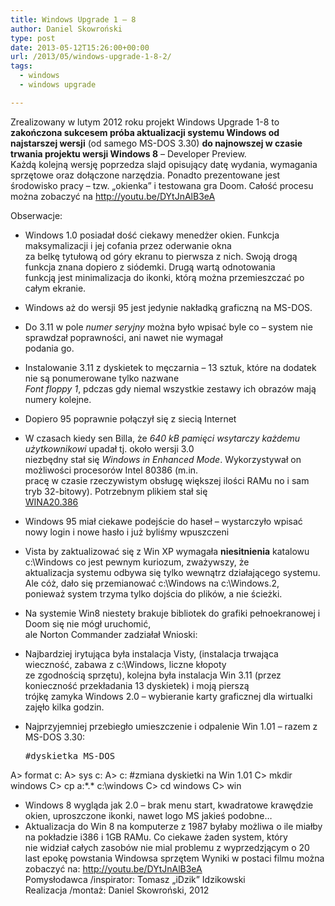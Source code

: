 ```yaml
---
title: Windows Upgrade 1 – 8
author: Daniel Skowroński
type: post
date: 2013-05-12T15:26:00+00:00
url: /2013/05/windows-upgrade-1-8-2/
tags:
  - windows
  - windows upgrade

---
```

Zrealizowany w lutym 2012 roku projekt Windows Upgrade 1-8 to **zakończona sukcesem próba aktualizacji systemu Windows od najstarszej wersji** (od samego MS-DOS 3.30) **do najnowszej w czasie trwania projektu wersji Windows 8** &#8211; Developer Preview.  
Każdą kolejną wersję poprzedza slajd opisujący datę wydania, wymagania sprzętowe oraz dołączone narzędzia. Ponadto prezentowane jest środowisko pracy &#8211; tzw. &#8222;okienka&#8221; i testowana gra Doom. Całość procesu można zobaczyć na http://youtu.be/DYtJnAlB3eA

Obserwacje:

  * Windows 1.0 posiadał dość ciekawy menedżer okien. Funkcja maksymalizacji i jej cofania przez oderwanie okna  
    za belkę tytułową od góry ekranu to pierwsza z nich. Swoją drogą funkcja znana dopiero z siódemki. Drugą wartą odnotowania  
    funkcją jest minimalizacja do ikonki, którą można przemieszczać po całym ekranie.
  * Windows aż do wersji 95 jest jedynie nakładką graficzną na MS-DOS.
  * Do 3.11 w pole _numer seryjny_ można było wpisać byle co &#8211; system nie sprawdzał poprawności, ani nawet nie wymagał  
    podania go.
  * Instalowanie 3.11 z dyskietek to męczarnia &#8211; 13 sztuk, które na dodatek nie są ponumerowane tylko nazwane  
    _Font floppy 1_, pdczas gdy niemal wszystkie zestawy ich obrazów mają numery kolejne.
  * Dopiero 95 poprawnie połączył się z siecią Internet
  * W czasach kiedy sen Billa, że _640 kB pamięci wsytarczy każdemu użytkownikowi_ upadał tj. około wersji 3.0  
    niezbędny stał się _Windows in Enhanced Mode_. Wykorzystywał on możliwości procesorów Intel 80386 (m.in.  
    pracę w czasie rzeczywistym obsługę większej ilości RAMu no i sam tryb 32-bitowy). Potrzebnym plikiem stał się  
    <u>WINA20.386</u>
  * Windows 95 miał ciekawe podejście do haseł &#8211; wystarczyło wpisać nowy login i nowe hasło i już byliśmy wpuszczeni
  * Vista by zaktualizować się z Win XP wymagała **niesitnienia** katalowu c:\Windows co jest pewnym kuriozum, zważywszy, że  
    aktualizacja systemu odbywa się tylko wewnątrz działającego systemu. Ale cóż, dało się przemianować c:\Windows na c:\Windows.2,  
    ponieważ system trzyma tylko dojścia do plików, a nie ścieżki.
  * Na systemie Win8 niestety brakuje bibliotek do grafiki pełnoekranowej i Doom się nie mógł uruchomić,  
    ale Norton Commander zadziałał
Wnioski:

  * Najbardziej irytująca była instalacja Visty, (instalacja trwająca wieczność, zabawa z c:\Windows, liczne kłopoty  
    ze zgodnością sprzętu), kolejna była instalacja Win 3.11 (przez konieczność przekładania 13 dyskietek) i moją pierszą  
    trójkę zamyka Windows 2.0 &#8211; wybieranie karty graficznej dla wirtualki zajęło kilka godzin.
  * Najprzyjemniej przebiegło umieszczenie i odpalenie Win 1.01 &#8211; razem z MS-DOS 3.30: 
    <pre>#dyskietka MS-DOS
A> format c:
A> sys c:
A> c:
#zmiana dyskietki na Win 1.01
C> mkdir windows
C> cp a:\*.* c:\windows
C> cd windows
C> win
</pre>

  * Windows 8 wygląda jak 2.0 &#8211; brak menu start, kwadratowe krawędzie okien, uproszczone ikonki, nawet logo MS jakieś podobne&#8230;
  * Aktualizacja do Win 8 na komputerze z 1987 byłaby możliwa o ile miałby na pokładzie i386 i 1GB RAMu. Co ciekawe żaden system, który  
    nie widział całych zasobów nie mial problemu z wyprzedzjącym o 20 last epokę powstania Windowsa sprzętem
Wyniki w postaci filmu można zobaczyć na: http://youtu.be/DYtJnAlB3eA  
Pomysłodawca /inspirator: Tomasz &#8222;iDzik&#8221; Idzikowski  
Realizacja /montaż: Daniel Skowroński, 2012